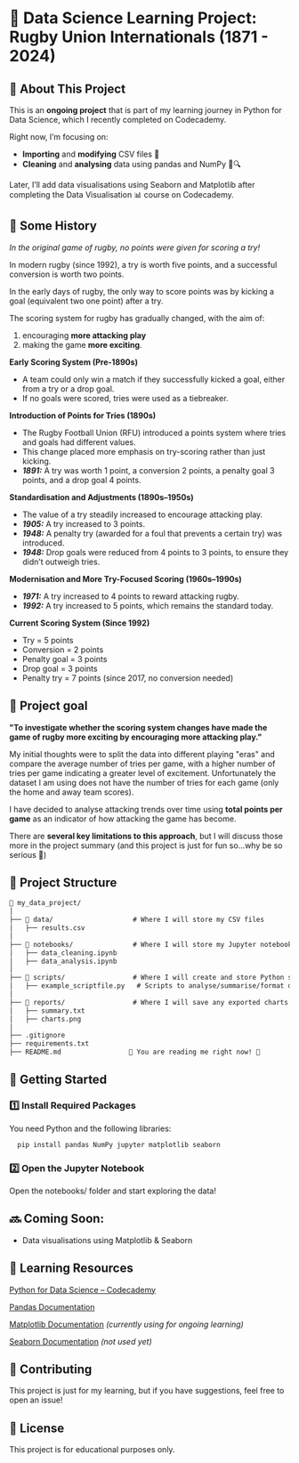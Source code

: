 # 📝 Data Science Learning Project: Rugby Union Internationals (1871 - 2024)

## 📖 About This Project

This is an **ongoing project** that is part of my learning journey in Python for Data Science, which I recently completed on Codecademy.

Right now, I’m focusing on:

 - **Importing** and **modifying** CSV files 📂
 - **Cleaning** and **analysing** data using pandas and NumPy 🧼🔍

Later, I’ll add data visualisations using Seaborn and Matplotlib after completing the Data Visualisation 📊 course on Codecademy.

## 🏉 Some History 

*In the original game of rugby, no points were given for scoring a try!*

In modern rugby (since 1992), a try is worth five points, and a successful conversion is worth two points. 

In the early days of rugby, the only way to score points was by kicking a goal (equivalent two one point) after a try. 

The scoring system for rugby has gradually changed, with the aim of:
1. encouraging **more attacking play**
2. making the game **more exciting**. 

**Early Scoring System (Pre-1890s)**
 - A team could only win a match if they successfully kicked a goal, either from a try or a drop goal.
 - If no goals were scored, tries were used as a tiebreaker.

**Introduction of Points for Tries (1890s)**
 - The Rugby Football Union (RFU) introduced a points system where tries and goals had different values.
 - This change placed more emphasis on try-scoring rather than just kicking.
 - **_1891:_** A try was worth 1 point, a conversion 2 points, a penalty goal 3 points, and a drop goal 4 points.

**Standardisation and Adjustments (1890s–1950s)**
 - The value of a try steadily increased to encourage attacking play.
 - **_1905:_** A try increased to 3 points.
 - **_1948:_** A penalty try (awarded for a foul that prevents a certain try) was introduced.
 - **_1948:_** Drop goals were reduced from 4 points to 3 points, to ensure they didn’t outweigh tries.

**Modernisation and More Try-Focused Scoring (1960s–1990s)**
 - **_1971:_** A try increased to 4 points to reward attacking rugby.
 - **_1992:_** A try increased to 5 points, which remains the standard today.

**Current Scoring System (Since 1992)**
 - Try = 5 points
 - Conversion = 2 points
 - Penalty goal = 3 points
 - Drop goal = 3 points
 - Penalty try = 7 points (since 2017, no conversion needed)

## 🎯 Project goal

**"To investigate whether the scoring system changes have made the game of rugby more exciting by encouraging more attacking play."**

My initial thoughts were to split the data into different playing "eras" and compare the average number of tries per game, with a higher number of tries per game indicating a greater level of excitement. Unfortunately the dataset I am using does not have the number of tries for each game (only the home and away team scores).

I have decided to analyse attacking trends over time using **total points per game** as an indicator of how attacking the game has become.

There are **several key limitations to this approach**, but I will discuss those more in the project summary (and this project is just for fun so...why be so serious 🤷)

## 📂 Project Structure

```markdown
📁 my_data_project/
│
├── 📁 data/                    # Where I will store my CSV files
│   ├── results.csv
│
├── 📁 notebooks/               # Where I will store my Jupyter notebooks for analysis
│   ├── data_cleaning.ipynb
│   ├── data_analysis.ipynb
│
├── 📁 scripts/                 # Where I will create and store Python scripts for reusable functions
│   ├── example_scriptfile.py   # Scripts to analyse/summarise/format data
│
├── 📁 reports/                 # Where I will save any exported charts or summaries
│   ├── summary.txt
│   ├── charts.png
│
├── .gitignore                
├── requirements.txt          
├── README.md                 👋 You are reading me right now! 👋
```

## 🚀 Getting Started

### **1️⃣ Install Required Packages** 

You need Python and the following libraries:

```bash
  pip install pandas NumPy jupyter matplotlib seaborn
```
### **2️⃣ Open the Jupyter Notebook**

Open the notebooks/ folder and start exploring the data!

## 🔜 Coming Soon:

- Data visualisations using Matplotlib & Seaborn

## 📌 Learning Resources

[Python for Data Science – Codecademy](https://www.codecademy.com/learn/getting-started-with-python-for-data-science)

[Pandas Documentation](https://pandas.pydata.org/docs/)

[Matplotlib Documentation](https://matplotlib.org/stable/index.html) _(currently using for ongoing learning)_

[Seaborn Documentation](https://matplotlib.org/stable/index.html) _(not used yet)_

## 🤝 Contributing

This project is just for my learning, but if you have suggestions, feel free to open an issue!

## 📜 License

This project is for educational purposes only.


